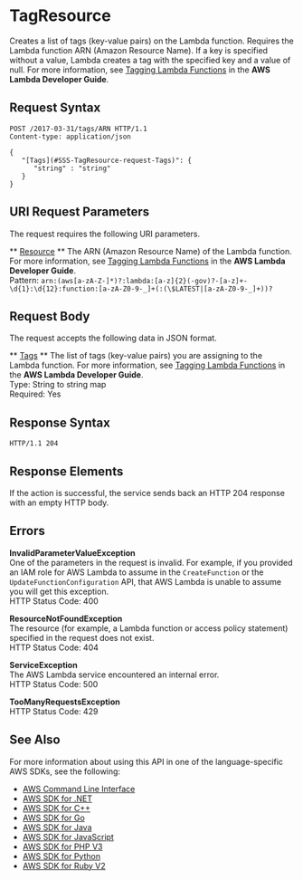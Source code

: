 # TagResource<a name="API_TagResource"></a>

Creates a list of tags \(key\-value pairs\) on the Lambda function\. Requires the Lambda function ARN \(Amazon Resource Name\)\. If a key is specified without a value, Lambda creates a tag with the specified key and a value of null\. For more information, see [Tagging Lambda Functions](https://docs.aws.amazon.com/lambda/latest/dg/tagging.html) in the **AWS Lambda Developer Guide**\. 

## Request Syntax<a name="API_TagResource_RequestSyntax"></a>

```
POST /2017-03-31/tags/ARN HTTP/1.1
Content-type: application/json

{
   "[Tags](#SSS-TagResource-request-Tags)": { 
      "string" : "string" 
   }
}
```

## URI Request Parameters<a name="API_TagResource_RequestParameters"></a>

The request requires the following URI parameters\.

 ** [Resource](#API_TagResource_RequestSyntax) **   <a name="SSS-TagResource-request-Resource"></a>
The ARN \(Amazon Resource Name\) of the Lambda function\. For more information, see [Tagging Lambda Functions](https://docs.aws.amazon.com/lambda/latest/dg/tagging.html) in the **AWS Lambda Developer Guide**\.  
Pattern: `arn:(aws[a-zA-Z-]*)?:lambda:[a-z]{2}(-gov)?-[a-z]+-\d{1}:\d{12}:function:[a-zA-Z0-9-_]+(:(\$LATEST|[a-zA-Z0-9-_]+))?` 

## Request Body<a name="API_TagResource_RequestBody"></a>

The request accepts the following data in JSON format\.

 ** [Tags](#API_TagResource_RequestSyntax) **   <a name="SSS-TagResource-request-Tags"></a>
The list of tags \(key\-value pairs\) you are assigning to the Lambda function\. For more information, see [Tagging Lambda Functions](https://docs.aws.amazon.com/lambda/latest/dg/tagging.html) in the **AWS Lambda Developer Guide**\.  
Type: String to string map  
Required: Yes

## Response Syntax<a name="API_TagResource_ResponseSyntax"></a>

```
HTTP/1.1 204
```

## Response Elements<a name="API_TagResource_ResponseElements"></a>

If the action is successful, the service sends back an HTTP 204 response with an empty HTTP body\.

## Errors<a name="API_TagResource_Errors"></a>

 **InvalidParameterValueException**   
One of the parameters in the request is invalid\. For example, if you provided an IAM role for AWS Lambda to assume in the `CreateFunction` or the `UpdateFunctionConfiguration` API, that AWS Lambda is unable to assume you will get this exception\.  
HTTP Status Code: 400

 **ResourceNotFoundException**   
The resource \(for example, a Lambda function or access policy statement\) specified in the request does not exist\.  
HTTP Status Code: 404

 **ServiceException**   
The AWS Lambda service encountered an internal error\.  
HTTP Status Code: 500

 **TooManyRequestsException**   
HTTP Status Code: 429

## See Also<a name="API_TagResource_SeeAlso"></a>

For more information about using this API in one of the language\-specific AWS SDKs, see the following:
+  [AWS Command Line Interface](https://docs.aws.amazon.com/goto/aws-cli/lambda-2015-03-31/TagResource) 
+  [AWS SDK for \.NET](https://docs.aws.amazon.com/goto/DotNetSDKV3/lambda-2015-03-31/TagResource) 
+  [AWS SDK for C\+\+](https://docs.aws.amazon.com/goto/SdkForCpp/lambda-2015-03-31/TagResource) 
+  [AWS SDK for Go](https://docs.aws.amazon.com/goto/SdkForGoV1/lambda-2015-03-31/TagResource) 
+  [AWS SDK for Java](https://docs.aws.amazon.com/goto/SdkForJava/lambda-2015-03-31/TagResource) 
+  [AWS SDK for JavaScript](https://docs.aws.amazon.com/goto/AWSJavaScriptSDK/lambda-2015-03-31/TagResource) 
+  [AWS SDK for PHP V3](https://docs.aws.amazon.com/goto/SdkForPHPV3/lambda-2015-03-31/TagResource) 
+  [AWS SDK for Python](https://docs.aws.amazon.com/goto/boto3/lambda-2015-03-31/TagResource) 
+  [AWS SDK for Ruby V2](https://docs.aws.amazon.com/goto/SdkForRubyV2/lambda-2015-03-31/TagResource) 